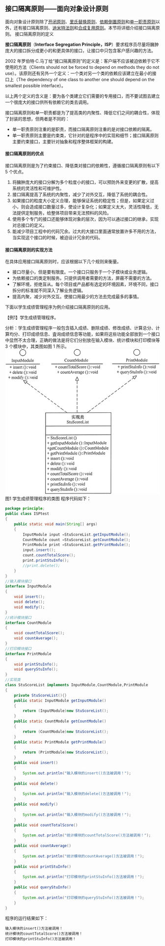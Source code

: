 ## 接口隔离原则——面向对象设计原则
面向对象设计原则除了[开闭原则](https://gitlab.com/superxzl/way-api/wikis/设计模式/4.-开闭原则)、[里氏替换原则](https://gitlab.com/superxzl/way-api/wikis/设计模式/5.-里氏替换原则)、[依赖倒置原则](https://gitlab.com/superxzl/way-api/wikis/设计模式/6.-依赖倒置原则)和[单一职责原则](https://gitlab.com/superxzl/way-api/wikis/设计模式/7.-单一职责原则)以外，还有接口隔离原则、[迪米特法则](https://gitlab.com/superxzl/way-api/wikis/设计模式/9.-迪米特法则)和[合成复用原则](https://gitlab.com/superxzl/way-api/wikis/设计模式/10.-合成复用原则)。本节将详细介绍接口隔离原则。
接口隔离原则的定义

**接口隔离原则**（**Interface Segregation Principle，ISP**）要求程序员尽量将臃肿庞大的接口拆分成更小的和更具体的接口，让接口中只包含客户感兴趣的方法。

2002 年罗伯特·C.马丁给“接口隔离原则”的定义是：客户端不应该被迫依赖于它不使用的方法（Clients should not be forced to depend on methods they do not use）。该原则还有另外一个定义：一个类对另一个类的依赖应该建立在最小的接口上（The dependency of one class to another one should depend on the smallest possible interface）。

以上两个定义的含义是：要为各个类建立它们需要的专用接口，而不要试图去建立一个很庞大的接口供所有依赖它的类去调用。

接口隔离原则和单一职责都是为了提高类的内聚性、降低它们之间的耦合性，体现了封装的思想，但两者是不同的：
* 单一职责原则注重的是职责，而接口隔离原则注重的是对接口依赖的隔离。
* 单一职责原则主要是约束类，它针对的是程序中的实现和细节；接口隔离原则主要约束接口，主要针对抽象和程序整体框架的构建。
#### 接口隔离原则的优点

接口隔离原则是为了约束接口、降低类对接口的依赖性，遵循接口隔离原则有以下 5 个优点。
1. 将臃肿庞大的接口分解为多个粒度小的接口，可以预防外来变更的扩散，提高系统的灵活性和可维护性。
2. 接口隔离提高了系统的内聚性，减少了对外交互，降低了系统的耦合性。
3. 如果接口的粒度大小定义合理，能够保证系统的稳定性；但是，如果定义过小，则会造成接口数量过多，使设计复杂化；如果定义太大，灵活性降低，无法提供定制服务，给整体项目带来无法预料的风险。
4. 使用多个专门的接口还能够体现对象的层次，因为可以通过接口的继承，实现对总接口的定义。
5. 能减少项目工程中的代码冗余。过大的大接口里面通常放置许多不用的方法，当实现这个接口的时候，被迫设计冗余的代码。
#### 接口隔离原则的实现方法

在具体应用接口隔离原则时，应该根据以下几个规则来衡量。
* 接口尽量小，但是要有限度。一个接口只服务于一个子模块或业务逻辑。
* 为依赖接口的类定制服务。只提供调用者需要的方法，屏蔽不需要的方法。
* 了解环境，拒绝盲从。每个项目或产品都有选定的环境因素，环境不同，接口拆分的标准就不同深入了解业务逻辑。
* 提高内聚，减少对外交互。使接口用最少的方法去完成最多的事情。

下面以学生成绩管理程序为例介绍接口隔离原则的应用。

【例1】学生成绩管理程序。

分析：学生成绩管理程序一般包含插入成绩、删除成绩、修改成绩、计算总分、计算均分、打印成绩信息、査询成绩信息等功能，如果将这些功能全部放到一个接口中显然不太合理，正确的做法是将它们分别放在输入模块、统计模块和打印模块等 3 个模块中，其类图如图 1 所示。
![3-1Q113141Q0X3](uploads/a658cc8bcc2e79b764f042e462b9bde1/3-1Q113141Q0X3.gif)  
图1 学生成绩管理程序的类图
程序代码如下：
```java
package principle;
public class ISPtest
{
    public static void main(String[] args)
    {
        InputModule input =StuScoreList.getInputModule();
        CountModule count =StuScoreList.getCountModule();
        PrintModule print =StuScoreList.getPrintModule();
        input.insert();
        count.countTotalScore();
        print.printStuInfo();
        //print.delete();
    }
}
//输入模块接口
interface InputModule
{
    void insert();
    void delete();
    void modify();
}
//统计模块接口
interface CountModule
{
    void countTotalScore();
    void countAverage();
}
//打印模块接口
interface PrintModule
{
    void printStuInfo();
    void queryStuInfo();
}
//实现类
class StuScoreList implements InputModule,CountModule,PrintModule
{
    private StuScoreList(){}
    public static InputModule getInputModule()
    {
        return (InputModule)new StuScoreList();
    }
    public static CountModule getCountModule()
    {
        return (CountModule)new StuScoreList();
    }
    public static PrintModule getPrintModule()
    {
        return (PrintModule)new StuScoreList();
    }
    public void insert()
    {
        System.out.println("输入模块的insert()方法被调用！");
    }
    public void delete()
    {
        System.out.println("输入模块的delete()方法被调用！");
    }
    public void modify()
    {
        System.out.println("输入模块的modify()方法被调用！");
    }
    public void countTotalScore()
    {
        System.out.println("统计模块的countTotalScore()方法被调用！");
    }
    public void countAverage()
    {
        System.out.println("统计模块的countAverage()方法被调用！");
    }
    public void printStuInfo()
    {
        System.out.println("打印模块的printStuInfo()方法被调用！");
    }
    public void queryStuInfo()
    {
        System.out.println("打印模块的queryStuInfo()方法被调用！");
    }
}
```
程序的运行结果如下：
```
输入模块的insert()方法被调用！
统计模块的countTotalScore()方法被调用！
打印模块的printStuInfo()方法被调用！
```
